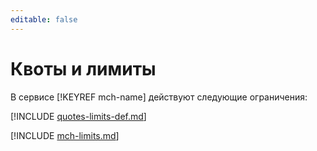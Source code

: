 ```yaml
---
editable: false
---
```


# Квоты и лимиты

В сервисе [!KEYREF mch-name] действуют следующие ограничения:

[!INCLUDE [quotes-limits-def.md](../../_includes/quotes-limits-def.md)]

[!INCLUDE [mch-limits.md](../../_includes/mdb/mch-limits.md)]
